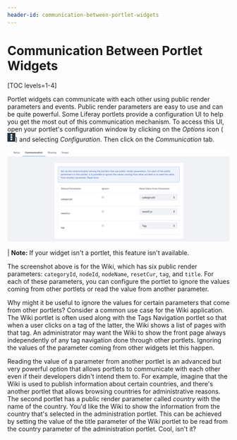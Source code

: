```yaml
---
header-id: communication-between-portlet-widgets
---
```


# Communication Between Portlet Widgets

[TOC levels=1-4]

Portlet widgets can communicate with each other using public render parameters and
events. Public render parameters are easy to use and can be quite powerful.
Some Liferay portlets provide a configuration UI to help you get the most out
of this communication mechanism. To access this UI, open your portlet's
configuration window by clicking on the *Options* icon
(![Options](../../../images/icon-options.png)) and selecting *Configuration*.
Then click on the *Communication* tab.

![Figure 1: You can configure portlets to communicate with each other using public render parameters.](../../../images/app-communication-tab.png)

| **Note:** If your widget isn't a portlet, this feature isn't available.

The screenshot above is for the Wiki, which has six public render
parameters: `categoryId`, `nodeId`, `nodeName`, `resetCur`, `tag`, and `title`.
For each of these parameters, you can configure the portlet to ignore the values
coming from other portlets or read the value from another parameter.

Why might it be useful to ignore the values for certain parameters that come
from other portlets? Consider a common use case for the Wiki application. The 
Wiki portlet is often used along with the Tags Navigation portlet so that when a 
user clicks on a tag of the latter, the Wiki shows a list of pages with that 
tag. An administrator may want the Wiki to show the front page always 
independently of any tag navigation done through other portlets. Ignoring the
values of the parameter coming from other widgets let this happen.

Reading the value of a parameter from another portlet is an advanced but very
powerful option that allows portlets to communicate with each other even if
their developers didn't intend them to. For example, imagine that the Wiki
is used to publish information about certain countries, and there's another
portlet that allows browsing countries for administrative reasons. The second
portlet has a public render parameter called *country* with the name of the
country. You'd like the Wiki to show the information from the country that's
selected in the administration portlet. This can be achieved by setting the
value of the title parameter of the Wiki portlet to be read from the country
parameter of the administration portlet. Cool, isn't it?
